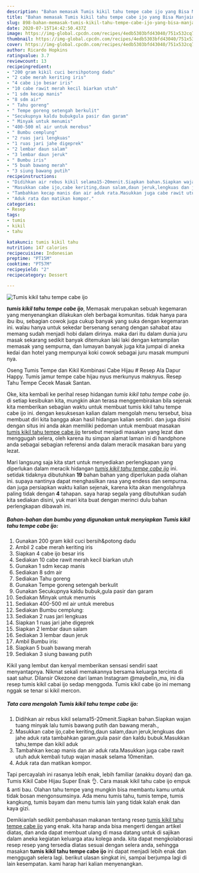 ```yaml
---
description: "Bahan memasak Tumis kikil tahu tempe cabe ijo yang Bisa Manjain Lidah"
title: "Bahan memasak Tumis kikil tahu tempe cabe ijo yang Bisa Manjain Lidah"
slug: 898-bahan-memasak-tumis-kikil-tahu-tempe-cabe-ijo-yang-bisa-manjain-lidah
date: 2020-07-15T14:42:50.437Z
image: https://img-global.cpcdn.com/recipes/4edb5303bfd43040/751x532cq70/tumis-kikil-tahu-tempe-cabe-ijo-foto-resep-utama.jpg
thumbnail: https://img-global.cpcdn.com/recipes/4edb5303bfd43040/751x532cq70/tumis-kikil-tahu-tempe-cabe-ijo-foto-resep-utama.jpg
cover: https://img-global.cpcdn.com/recipes/4edb5303bfd43040/751x532cq70/tumis-kikil-tahu-tempe-cabe-ijo-foto-resep-utama.jpg
author: Ricardo Hopkins
ratingvalue: 3.7
reviewcount: 13
recipeingredient:
- "200 gram kikil cuci bersihpotong dadu"
- "2 cabe merah keriting iris"
- "4 cabe ijo besar iris"
- "10 cabe rawit merah kecil biarkan utuh"
- "1 sdm kecap manis"
- "8 sdm air"
- " Tahu goreng"
- " Tempe goreng setengah berkulit"
- "Secukupnya kaldu bubukgula pasir dan garam"
- " Minyak untuk menumis"
- "400-500 ml air untuk merebus"
- " Bumbu cemplung"
- "2 ruas jari lengkuas"
- "1 ruas jari jahe digeprek"
- "2 lembar daun salam"
- "3 lembar daun jeruk"
- " Bumbu iris"
- "5 buah bawang merah"
- "3 siung bawang putih"
recipeinstructions:
- "Didihkan air rebus kikil selama15-20menit.Siapkan bahan.Siapkan wajan tuang minyak lalu tumis bawang putih dan bawang merah.,"
- "Masukkan cabe ijo,cabe keriting,daun salam,daun jeruk,lengkuas dan jahe aduk rata tambahkan garam,gula pasir dan kaldu bubuk.Masukkan tahu,tempe dan kikil aduk"
- "Tambahkan kecap manis dan air aduk rata.Masukkan juga cabe rawit utuh aduk kembali tutup wajan masak selama 10menitan."
- "Aduk rata dan matikan kompor."
categories:
- Resep
tags:
- tumis
- kikil
- tahu

katakunci: tumis kikil tahu 
nutrition: 147 calories
recipecuisine: Indonesian
preptime: "PT15M"
cooktime: "PT57M"
recipeyield: "2"
recipecategory: Dessert

---
```



![Tumis kikil tahu tempe cabe ijo](https://img-global.cpcdn.com/recipes/4edb5303bfd43040/751x532cq70/tumis-kikil-tahu-tempe-cabe-ijo-foto-resep-utama.jpg)

<b><i>tumis kikil tahu tempe cabe ijo</i></b>, Memasak merupakan sebuah kegemaran yang menyenangkan dilakukan oleh berbagai komunitas. tidak hanya para ibu ibu, sebagian cowok juga cukup banyak yang suka dengan kegemaran ini. walau hanya untuk sekedar bersenang senang dengan sahabat atau memang sudah menjadi hobi dalam dirinya. maka dari itu dalam dunia juru masak sekarang sedikit banyak ditemukan laki laki dengan ketrampilan memasak yang sempurna, dan lumayan banyak juga kita jumpai di aneka kedai dan hotel yang mempunyai koki cowok sebagai juru masak mumpuni nya.

Oseng Tumis Tempe dan Kikil Kombinasi Cabe Hijau # Resep Ala Dapur Happy. Tumis jamur tempe cabe hijau nyus merkunyus maknyus. Resep Tahu Tempe Cecek Masak Santan.

Oke, kita kembali ke perihal resep hidangan <i>tumis kikil tahu tempe cabe ijo</i>. di setiap kesibukan kita, mungkin akan terasa menggembirakan bila sejenak kita memberikan sebagian waktu untuk membuat tumis kikil tahu tempe cabe ijo ini. dengan kesuksesan kalian dalam mengolah menu tersebut, bisa membuat diri kita bangga akan hasil hidangan kalian sendiri. dan juga disini dengan situs ini anda akan memiliki pedoman untuk membuat masakan <u>tumis kikil tahu tempe cabe ijo</u> tersebut menjadi masakan yang lezat dan menggugah selera, oleh karena itu simpan alamat laman ini di handphone anda sebagai sebagian referensi anda dalam meracik masakan baru yang lezat.


Mari langsung saja kita start untuk menyediakan perlengkapan yang diperlukan dalam meracik hidangan <u><i>tumis kikil tahu tempe cabe ijo</i></u> ini. setidak tidaknya dibutuhkan <b>19</b> bahan bahan yang diperlukan pada olahan ini. supaya nantinya dapat menghasilkan rasa yang endess dan sempurna. dan juga persiapkan waktu kalian sejenak, karena kita akan mengolahnya paling tidak dengan <b>4</b> tahapan. saya harap segala yang dibutuhkan sudah kita sediakan disini, yuk mari kita buat dengan merinci dulu bahan perlengkapan dibawah ini.

<!--inarticleads1-->

##### Bahan-bahan dan bumbu yang digunakan untuk menyiapkan Tumis kikil tahu tempe cabe ijo:

1. Gunakan 200 gram kikil cuci bersih&amp;potong dadu
1. Ambil 2 cabe merah keriting iris
1. Siapkan 4 cabe ijo besar iris
1. Sediakan 10 cabe rawit merah kecil biarkan utuh
1. Gunakan 1 sdm kecap manis
1. Sediakan 8 sdm air
1. Sediakan  Tahu goreng
1. Gunakan  Tempe goreng setengah berkulit
1. Gunakan Secukupnya kaldu bubuk,gula pasir dan garam
1. Sediakan  Minyak untuk menumis
1. Sediakan 400-500 ml air untuk merebus
1. Sediakan  Bumbu cemplung:
1. Sediakan 2 ruas jari lengkuas
1. Siapkan 1 ruas jari jahe digeprek
1. Siapkan 2 lembar daun salam
1. Sediakan 3 lembar daun jeruk
1. Ambil  Bumbu iris:
1. Siapkan 5 buah bawang merah
1. Sediakan 3 siung bawang putih


Kikil yang lembut dan kenyal memberikan sensasi sendiri saat menyantapnya. Nikmat sekali memakannya bersama keluarga tercinta di saat sahur. Dilansir Okezone dari laman Instagram @maybelin_ma, ini dia resep tumis kikil cabai ijo sedap menggoda. Tumis kikil cabe ijo ini memang nggak se tenar si kikil mercon. 

<!--inarticleads2-->

##### Tata cara mengolah Tumis kikil tahu tempe cabe ijo:

1. Didihkan air rebus kikil selama15-20menit.Siapkan bahan.Siapkan wajan tuang minyak lalu tumis bawang putih dan bawang merah.,
1. Masukkan cabe ijo,cabe keriting,daun salam,daun jeruk,lengkuas dan jahe aduk rata tambahkan garam,gula pasir dan kaldu bubuk.Masukkan tahu,tempe dan kikil aduk
1. Tambahkan kecap manis dan air aduk rata.Masukkan juga cabe rawit utuh aduk kembali tutup wajan masak selama 10menitan.
1. Aduk rata dan matikan kompor.


Tapi percayalah ini rasanya lebih enak, lebih familiar (anakku doyan) dan ga. Tumis Kikil Cabe Hijau Super Enak 👌. Cara masak kikil tahu cabe ijo empuk &amp; anti bau. Olahan tahu tempe yang mungkin bisa membantu kamu untuk tidak bosan mengonsumsinya. Ada menu tumis tahu, tumis tempe, tumis kangkung, tumis bayam dan menu tumis lain yang tidak kalah enak dan kaya gizi. 

Demikianlah sedikit pembahasan makanan tentang resep <u>tumis kikil tahu tempe cabe ijo</u> yang enak. kita harap anda bisa mengerti dengan artikel diatas, dan anda dapat membuat ulang di masa datang untuk di sajikan dalam aneka kegiatan keluarga atau kolega anda. kita dapat mengkolaborasi resep resep yang tersedia diatas sesuai dengan selera anda, sehingga masakan <b>tumis kikil tahu tempe cabe ijo</b> ini dapat menjadi lebih enak dan menggugah selera lagi. berikut ulasan singkat ini, sampai berjumpa lagi di lain kesempatan. kami harap hari kalian menyenangkan.
